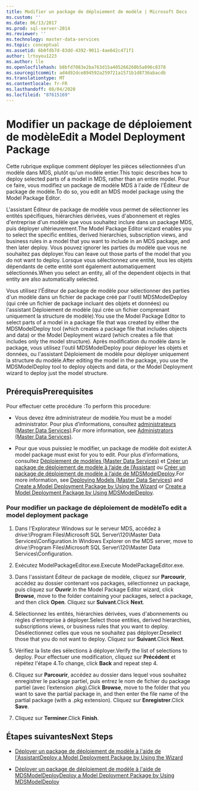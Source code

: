 ```yaml
---
title: Modifier un package de déploiement de modèle | Microsoft Docs
ms.custom: ''
ms.date: 06/13/2017
ms.prod: sql-server-2014
ms.reviewer: ''
ms.technology: master-data-services
ms.topic: conceptual
ms.assetid: 6b0fdb7d-83dd-4392-9011-4ae642c471f1
author: lrtoyou1223
ms.author: lle
ms.openlocfilehash: b8bfd7083e2ba763d15a405266260b5a096c8378
ms.sourcegitcommit: ad4d92dce894592a259721a1571b1d8736abacdb
ms.translationtype: MT
ms.contentlocale: fr-FR
ms.lasthandoff: 08/04/2020
ms.locfileid: "87615169"
---
```

# <a name="edit-a-model-deployment-package"></a><span data-ttu-id="8b87a-102">Modifier un package de déploiement de modèle</span><span class="sxs-lookup"><span data-stu-id="8b87a-102">Edit a Model Deployment Package</span></span>
  <span data-ttu-id="8b87a-103">Cette rubrique explique comment déployer les pièces sélectionnées d'un modèle dans MDS, plutôt qu'un modèle entier.</span><span class="sxs-lookup"><span data-stu-id="8b87a-103">This topic describes how to deploy selected parts of a model in MDS, rather than an entire model.</span></span> <span data-ttu-id="8b87a-104">Pour ce faire, vous modifiez un package de modèle MDS à l'aide de l'Éditeur de package de modèle.</span><span class="sxs-lookup"><span data-stu-id="8b87a-104">To do so, you edit an MDS model package using the Model Package Editor.</span></span>  
  
 <span data-ttu-id="8b87a-105">L'assistant Éditeur de package de modèle vous permet de sélectionner les entités spécifiques, hiérarchies dérivées, vues d'abonnement et règles d'entreprise d'un modèle que vous souhaitez inclure dans un package MDS, puis déployer ultérieurement.</span><span class="sxs-lookup"><span data-stu-id="8b87a-105">The Model Package Editor wizard enables you to select the specific entities, derived hierarchies, subscription views, and business rules in a model that you want to include in an MDS package, and then later deploy.</span></span> <span data-ttu-id="8b87a-106">Vous pouvez ignorer les parties du modèle que vous ne souhaitez pas déployer.</span><span class="sxs-lookup"><span data-stu-id="8b87a-106">You can leave out those parts of the model that you do not want to deploy.</span></span> <span data-ttu-id="8b87a-107">Lorsque vous sélectionnez une entité, tous les objets dépendants de cette entité sont également automatiquement sélectionnés.</span><span class="sxs-lookup"><span data-stu-id="8b87a-107">When you select an entity, all of the dependent objects in that entity are also automatically selected.</span></span>  
  
 <span data-ttu-id="8b87a-108">Vous utilisez l'Éditeur de package de modèle pour sélectionner des parties d'un modèle dans un fichier de package créé par l'outil MDSModelDeploy (qui crée un fichier de package incluant des objets et données) ou l'assistant Déploiement de modèle (qui crée un fichier comprenant uniquement la structure de modèle).</span><span class="sxs-lookup"><span data-stu-id="8b87a-108">You use the Model Package Editor to select parts of a model in a package file that was created by either the MDSModelDeploy tool (which creates a package file that includes objects and data) or the Model Deployment wizard (which creates a file that includes only the model structure).</span></span> <span data-ttu-id="8b87a-109">Après modification du modèle dans le package, vous utilisez l'outil MDSModelDeploy pour déployer les objets et données, ou l'assistant Déploiement de modèle pour déployer uniquement la structure du modèle.</span><span class="sxs-lookup"><span data-stu-id="8b87a-109">After editing the model in the package, you use the MDSModelDeploy tool to deploy objects and data, or the Model Deployment wizard to deploy just the model structure.</span></span>  
  
## <a name="prerequisites"></a><span data-ttu-id="8b87a-110">Prérequis</span><span class="sxs-lookup"><span data-stu-id="8b87a-110">Prerequisites</span></span>  
 <span data-ttu-id="8b87a-111">Pour effectuer cette procédure :</span><span class="sxs-lookup"><span data-stu-id="8b87a-111">To perform this procedure:</span></span>  
  
-   <span data-ttu-id="8b87a-112">Vous devez être administrateur de modèle.</span><span class="sxs-lookup"><span data-stu-id="8b87a-112">You must be a model administrator.</span></span> <span data-ttu-id="8b87a-113">Pour plus d’informations, consultez [administrateurs &#40;Master Data Services&#41;](administrators-master-data-services.md).</span><span class="sxs-lookup"><span data-stu-id="8b87a-113">For more information, see [Administrators &#40;Master Data Services&#41;](administrators-master-data-services.md).</span></span>  
  
-   <span data-ttu-id="8b87a-114">Pour que vous puissiez le modifier, un package de modèle doit exister.</span><span class="sxs-lookup"><span data-stu-id="8b87a-114">A model package must exist for you to edit.</span></span> <span data-ttu-id="8b87a-115">Pour plus d’informations, consultez [Déploiement de modèles &#40;Master Data Services&#41;](../../2014/master-data-services/deploying-models-master-data-services.md) et [Créer un package de déploiement de modèle à l’aide de l’Assistant](../../2014/master-data-services/create-a-model-deployment-package-by-using-the-wizard.md) ou [Créer un package de déploiement de modèle à l’aide de MDSModelDeploy](../../2014/master-data-services/create-a-model-deployment-package-by-using-mdsmodeldeploy.md).</span><span class="sxs-lookup"><span data-stu-id="8b87a-115">For more information, see [Deploying Models &#40;Master Data Services&#41;](../../2014/master-data-services/deploying-models-master-data-services.md) and [Create a Model Deployment Package by Using the Wizard](../../2014/master-data-services/create-a-model-deployment-package-by-using-the-wizard.md) or [Create a Model Deployment Package by Using MDSModelDeploy](../../2014/master-data-services/create-a-model-deployment-package-by-using-mdsmodeldeploy.md).</span></span>  
  
### <a name="to-edit-a-model-deployment-package"></a><span data-ttu-id="8b87a-116">Pour modifier un package de déploiement de modèle</span><span class="sxs-lookup"><span data-stu-id="8b87a-116">To edit a model deployment package</span></span>  
  
1.  <span data-ttu-id="8b87a-117">Dans l'Explorateur Windows sur le serveur MDS, accédez à *drive*:\Program Files\Microsoft SQL Server\120\Master Data Services\Configuration.</span><span class="sxs-lookup"><span data-stu-id="8b87a-117">In Windows Explorer on the MDS server, move to *drive*:\Program Files\Microsoft SQL Server\120\Master Data Services\Configuration.</span></span>  
  
2.  <span data-ttu-id="8b87a-118">Exécutez ModelPackageEditor.exe.</span><span class="sxs-lookup"><span data-stu-id="8b87a-118">Execute ModelPackageEditor.exe.</span></span>  
  
3.  <span data-ttu-id="8b87a-119">Dans l'assistant Éditeur de package de modèle, cliquez sur **Parcourir**, accédez au dossier contenant vos packages, sélectionnez un package, puis cliquez sur **Ouvrir**.</span><span class="sxs-lookup"><span data-stu-id="8b87a-119">In the Model Package Editor wizard, click **Browse**, move to the folder containing your packages, select a package, and then click **Open**.</span></span> <span data-ttu-id="8b87a-120">Cliquez sur **Suivant**.</span><span class="sxs-lookup"><span data-stu-id="8b87a-120">Click **Next**.</span></span>  
  
4.  <span data-ttu-id="8b87a-121">Sélectionnez les entités, hiérarchies dérivées, vues d'abonnements ou règles d'entreprise à déployer.</span><span class="sxs-lookup"><span data-stu-id="8b87a-121">Select those entities, derived hierarchies, subscriptions views, or business rules that you want to deploy.</span></span> <span data-ttu-id="8b87a-122">Désélectionnez celles que vous ne souhaitez pas déployer.</span><span class="sxs-lookup"><span data-stu-id="8b87a-122">Deselect those that you do not want to deploy.</span></span> <span data-ttu-id="8b87a-123">Cliquez sur **Suivant**.</span><span class="sxs-lookup"><span data-stu-id="8b87a-123">Click **Next**.</span></span>  
  
5.  <span data-ttu-id="8b87a-124">Vérifiez la liste des sélections à déployer.</span><span class="sxs-lookup"><span data-stu-id="8b87a-124">Verify the list of selections to deploy.</span></span> <span data-ttu-id="8b87a-125">Pour effectuer une modification, cliquez sur **Précédent** et répétez l'étape 4.</span><span class="sxs-lookup"><span data-stu-id="8b87a-125">To change, click **Back** and repeat step 4.</span></span>  
  
6.  <span data-ttu-id="8b87a-126">Cliquez sur **Parcourir**, accédez au dossier dans lequel vous souhaitez enregistrer le package partiel, puis entrez le nom de fichier du package partiel (avec l’extension .pkg).</span><span class="sxs-lookup"><span data-stu-id="8b87a-126">Click **Browse**, move to the folder that you want to save the partial package in, and then enter the file name of the partial package (with a .pkg extension).</span></span> <span data-ttu-id="8b87a-127">Cliquez sur **Enregistrer**.</span><span class="sxs-lookup"><span data-stu-id="8b87a-127">Click **Save**.</span></span>  
  
7.  <span data-ttu-id="8b87a-128">Cliquez sur **Terminer**.</span><span class="sxs-lookup"><span data-stu-id="8b87a-128">Click **Finish**.</span></span>  
  
## <a name="next-steps"></a><span data-ttu-id="8b87a-129">Étapes suivantes</span><span class="sxs-lookup"><span data-stu-id="8b87a-129">Next Steps</span></span>  
  
-   [<span data-ttu-id="8b87a-130">Déployer un package de déploiement de modèle à l'aide de l'Assistant</span><span class="sxs-lookup"><span data-stu-id="8b87a-130">Deploy a Model Deployment Package by Using the Wizard</span></span>](../../2014/master-data-services/deploy-a-model-deployment-package-by-using-the-wizard.md)  
  
-   [<span data-ttu-id="8b87a-131">Déployer un package de déploiement de modèle à l'aide de MDSModelDeploy</span><span class="sxs-lookup"><span data-stu-id="8b87a-131">Deploy a Model Deployment Package by Using MDSModelDeploy</span></span>](../../2014/master-data-services/deploy-a-model-deployment-package-by-using-mdsmodeldeploy.md)  
  
  
